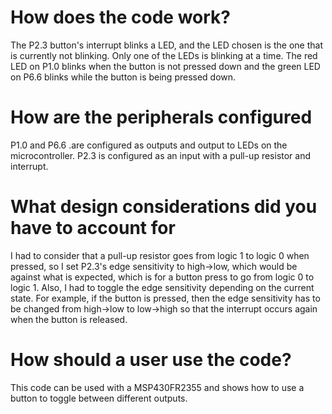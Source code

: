 # How does the code work?
The P2.3 button's interrupt blinks a LED, and the LED chosen is the one that is currently not blinking. Only one of the LEDs is blinking at a time. The red LED on P1.0 blinks when the button is not pressed down and the green LED on P6.6 blinks while the button is being pressed down.

# How are the peripherals configured
P1.0 and P6.6 .are configured as outputs and output to LEDs on the microcontroller. P2.3 is configured as an input with a pull-up resistor and interrupt.

# What design considerations did you have to account for
I had to consider that a pull-up resistor goes from logic 1 to logic 0 when pressed, so I set P2.3's edge sensitivity to high->low, which would be against what is expected, which is for a button press to go from logic 0 to logic 1. Also, I had to toggle the edge sensitivity depending on the current state. For example, if the button is pressed, then the edge sensitivity has to be changed from high->low to low->high so that the interrupt occurs again when the button is released.

# How should a user use the code?
This code can be used with a MSP430FR2355 and shows how to use a button to toggle between different outputs.
